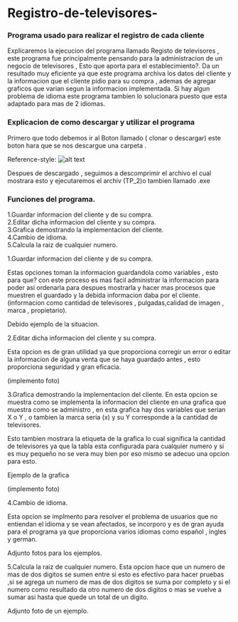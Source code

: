   #  Registro-de-televisores-
### Programa  usado para realizar el registro de cada cliente
Explicaremos la ejecucion del programa  llamado Registo de televisores , este programa fue principalmente pensando para la administracion de un negocio de televisores  , Esto que aporta para el establecimiento?.
Da un resultado muy eficiente ya que este programa archiva los datos del cliente y la informacion que el cliente pidio para su  compra , ademas de agregar graficos que varian segun la informacion implementada.
Si hay algun problema de idioma este programa tambien lo solucionara puesto que esta adaptado para mas de 2 idiomas.


### Explicacion de como descargar y utilizar el programa 
Primero que todo debemos ir al Boton  llamado (   clonar o descargar) este boton hara que se nos descargue una carpeta .

Reference-style: 
![alt text][logo]

[logo]: https://ibb.co/Vgn79mS "Logo Title Text 2"



Despues de descargado , seguimos a  descomprimir el archivo el cual mostrara esto y ejecutaremos el archiv (TP_2)o tambien llamado .exe


### Funciones del programa.

    
  
1.Guardar informacion del cliente y de su compra.  
2.Editar dicha informacion del cliente y su compra.  
3.Grafica demostrando  la implementacion del cliente.  
4.Cambio de idioma.   
5.Calcula la raiz de cualquier numero.
  
  
1.Guardar informacion del cliente y de su compra.


Estas opciones toman la informacion guardandola como variables , esto para que? con este proceso es mas facil administrar la informacion para poder asi ordenarla para despues mostrarla y hacer mas procesos que muestren el guardado y la debida informacion daba por el cliente.(informacion como cantidad de televisores , pulgadas,calidad de imagen , marca , propietario).


Debido ejemplo de la situacion.

  
  
2.Editar dicha informacion del cliente y su compra.
  
  Esta opcion es de gran utilidad ya que proporciona corregir un error o editar la informacion de alguna venta que se haya guardado antes , esto proporciona seguridad y gran eficacia.
  
  (implemento foto)





3.Grafica demostrando  la implementacion del cliente.
En esta opcion se muestra como se implementa la informacion del cliente en una grafica que muestra como se administro , en esta grafica hay dos variables que serian X o Y , o tambien la marca seria (x) y su Y corresponde a la cantidad de televisores.
  
  
Esto tambien mostrara la etiqueta de la grafica lo cual significa la cantidad de televisores ya que la tabla esta configurada para cualquier numero y si es muy pequeño no se vera muy bien por eso mismo se adecuo una opcion para esto.

Ejemplo de la grafica

(implemento foto)



4.Cambio de idioma.
  
Esta opcion se implmento para resolver el problema de usuarios que no entiendan el idioma y se vean afectados, se incorporo y es de gran ayuda para el programa ya que proporciona varios idiomas como español , ingles y german.

Adjunto fotos para los ejemplos.











5.Calcula la raiz de cualquier numero.
Esta opcion hace que un numero de mas de dos digitos se sumen entre si esto es efectivo para hacer pruebas ,si se agrega un numero de mas de dos digitos se suma por completo y si el numero como resultado da otro numero de dos digitos o mas se vuelve a sumar asi hasta que quede un total de un digito.


Adjunto foto de un ejemplo.



